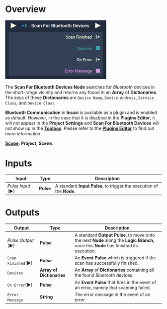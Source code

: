 
# Overview

![The Scan For Bluetooth Devices Node.](../../../.gitbook/assets/scanforbluetooth.png)

The **Scan For Bluetooth Devices Node** searches for *Bluetooth* devices in the short-range vicinity and returns any found in an **Array** of **Dictionaries**. The *keys* of these **Dictionaries** are `Device Name`, `Device Address`, `Service Class`, and `Device Class`.

**Bluetooth Communication** in **Incari** is available as a plugin and is enabled as default. However, in the case that it is disabled in the **Plugins Editor**, it will not appear in the **Project Settings** and **Scan For Bluetooth Devices** will not show up in the [**Toolbox**](../../overview.md). Please refer to the [**Plugins Editor**](../../../modules/plugins/README.md) to find out more information.

[**Scope**](../../overview.md#scopes): **Project**, **Scene**.


# Inputs

|Input|Type|Description|
|---|---|---|
|*Pulse Input* (►)|**Pulse**|A standard **Input Pulse**, to trigger the execution of the **Node**.|


# Outputs

|Output|Type|Description|
|---|---|---|
|*Pulse Output* (►)|**Pulse**|A standard **Output Pulse**, to move onto the next **Node** along the **Logic Branch**, once this **Node** has finished its execution.|
|`Scan Finished`(►)|**Pulse**|An **Event Pulse** which is triggered if the scan has successfully finished.|
|`Devices`|**Array of Dictionaries**|An **Array** of **Dictionaries** containing all the found *Bluetooth* devices.|
|`On Error`(►)|**Pulse**|An **Event Pulse** that fires in the event of an error, namely that scanning failed.|
|`Error Message`|**String**|The error message in the event of an error.|

